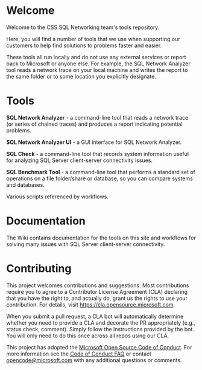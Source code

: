 
# Welcome 

Welcome to the CSS SQL Networking team's tools repository.

Here, you will find a number of tools that we use when supporting our customers to help find solutions to problems faster and easier.

These tools all run locally and do not use any external services or report back to Microsoft or anyone else. For example, the SQL Network Analyzer tool reads a network trace on your local machine and writes the report to the same folder or to some location you explicitly designate.

# Tools

**SQL Network Analyzer** - a command-line tool that reads a network trace (or series of chained traces) and produces a report indicating potential problems.

**SQL Network Analyzer UI** - a GUI interface for SQL Network Analyzer.

**SQL Check** - a command-line tool that records system information useful for analyzing SQL Server client-server connectivity issues.

**SQL Benchmark Tool** - a command-line tool that performs a standard set of operations on a file folder/share or database, so you can compare systems and databases.

Various scripts referenced by workflows.

# Documentation

The Wiki contains documentation for the tools on this site and workflows for solving many issues with SQL Server client-server connectivity.

# Contributing

This project welcomes contributions and suggestions.  Most contributions require you to agree to a
Contributor License Agreement (CLA) declaring that you have the right to, and actually do, grant us
the rights to use your contribution. For details, visit https://cla.opensource.microsoft.com.

When you submit a pull request, a CLA bot will automatically determine whether you need to provide
a CLA and decorate the PR appropriately (e.g., status check, comment). Simply follow the instructions
provided by the bot. You will only need to do this once across all repos using our CLA.

This project has adopted the [Microsoft Open Source Code of Conduct](https://opensource.microsoft.com/codeofconduct/).
For more information see the [Code of Conduct FAQ](https://opensource.microsoft.com/codeofconduct/faq/) or
contact [opencode@microsoft.com](mailto:opencode@microsoft.com) with any additional questions or comments.
